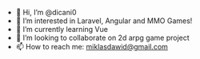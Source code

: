 - 👋 Hi, I’m @dicani0
- 👀 I’m interested in Laravel, Angular and MMO Games!
- 🌱 I’m currently learning Vue
- 💞️ I’m looking to collaborate on 2d arpg game project
- 📫 How to reach me: miklasdawid@gmail.com

<!---
dicani0/dicani0 is a ✨ special ✨ repository because its `README.md` (this file) appears on your GitHub profile.
You can click the Preview link to take a look at your changes.
--->
